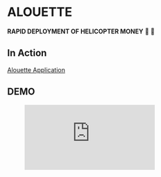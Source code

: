 # ALOUETTE

**RAPID DEPLOYMENT OF HELICOPTER MONEY** :helicopter: :money_with_wings: 

## In Action
[Alouette Application](hellicopter.bubbleapps.io)

## DEMO

<!-- blank line -->
<figure class="video_container">
  <iframe src="https://www.youtube.com/watch?v=g6mDSHAfa4M" frameborder="0" allowfullscreen="true"> </iframe>
</figure>
<!-- blank line -->
